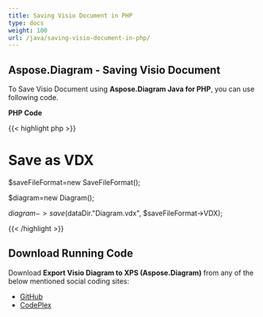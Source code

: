 ```yaml
---
title: Saving Visio Document in PHP
type: docs
weight: 100
url: /java/saving-visio-document-in-php/
---
```


## **Aspose.Diagram - Saving Visio Document**
To Save Visio Document using **Aspose.Diagram Java for PHP**, you can use following code.

**PHP Code**

{{< highlight php >}}

 # Save as VDX

$saveFileFormat=new SaveFileFormat();

$diagram=new Diagram();

$diagram->save($dataDir."Diagram.vdx", $saveFileFormat->VDX);

{{< /highlight >}}
## **Download Running Code**
Download **Export Visio Diagram to XPS (Aspose.Diagram)** from any of the below mentioned social coding sites:

- [GitHub](https://github.com/asposediagram/Aspose.Diagram-for-Java/blob/master/Plugins/Aspose_Diagram_Java_for_PHP/src/aspose/diagram/LoadingSavingandConverting/SavingVisioDocument.php)
- [CodePlex](https://asposediagramjavaphp.codeplex.com/SourceControl/latest#src/aspose/diagram/LoadingSavingandConverting/SavingVisioDocument.php)
